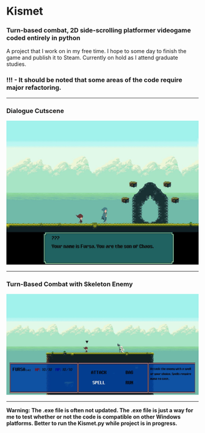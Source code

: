 # Kismet
### Turn-based combat, 2D side-scrolling platformer videogame coded entirely in python

A project that I work on in my free time. I hope to some day to finish the game and publish it to Steam.
 Currently on hold as I attend graduate studies.
 
### !!! - It should be noted that some areas of the code require major refactoring.
***
### Dialogue Cutscene
![](screenshot1.JPG)
***
### Turn-Based Combat with Skeleton Enemy
![](screenshot2.JPG)
***
**Warning: The .exe file is often not updated. The .exe file is just a way for me to test whether or not the code is compatible on other Windows platforms. Better to run the Kismet.py while project is in progress.**
